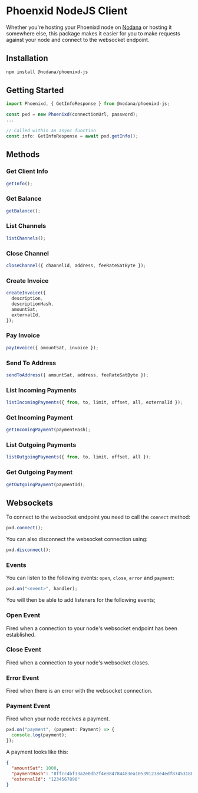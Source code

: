 # Phoenxid NodeJS Client

Whether you're hosting your Phoenixd node on [Nodana](https://nodana.io) or hosting it somewhere else, this package makes it easier for you to make requests against your node and connect to the websocket endpoint.

## Installation

```bash
npm install @nodana/phoenixd-js
```

## Getting Started

```js
import Phoenixd, { GetInfoResponse } from @nodana/phoenixd-js;

const pxd = new Phoenixd(connectionUrl, password);
...

// Called within an async function
const info: GetInfoResponse = await pxd.getInfo();
```

## Methods

### Get Client Info

```js
getInfo();
```

### Get Balance

```js
getBalance();
```

### List Channels

```js
listChannels();
```

### Close Channel

```js
closeChannel({ channelId, address, feeRateSatByte });
```

### Create Invoice

```js
createInvoice({
  description,
  descriptionHash,
  amountSat,
  externalId,
});
```

### Pay Invoice

```js
payInvoice({ amountSat, invoice });
```

### Send To Address

```js
sendToAddress({ amountSat, address, feeRateSatByte });
```

### List Incoming Payments

```js
listIncomingPayments({ from, to, limit, offset, all, externalId });
```

### Get Incoming Payment

```js
getIncomingPayment(paymentHash);
```

### List Outgoing Payments

```js
listOutgoingPayments({ from, to, limit, offset, all });
```

### Get Outgoing Payment

```js
getOutgoingPayment(paymentId);
```

## Websockets

To connect to the websocket endpoint you need to call the `connect` method:

```js
pxd.connect();
```

You can also disconnect the websocket connection using:

```js
pxd.disconnect();
```

### Events

You can listen to the following events: `open`, `close`, `error` and `payment`:

```js
pxd.on("<event>", handler);
```

You will then be able to add listeners for the following events;

### Open Event

Fired when a connection to your node's websocket endpoint has been established.

### Close Event

Fired when a connection to your node's websocket closes.

### Error Event

Fired when there is an error with the websocket connection.

### Payment Event

Fired when your node receives a payment.

```js
pxd.on("payment", (payment: Payment) => {
  console.log(payment);
});
```

A payment looks like this:

```json
{
  "amountSat": 1000,
  "paymentHash": "8ffcc4bf33a2e0db2f4e884784483ea105391238e4edf874531803ec41ab4518",
  "externalId": "1234567890"
}
```
